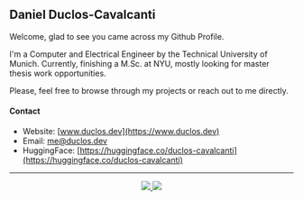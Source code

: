 ## Daniel Duclos-Cavalcanti

Welcome, glad to see you came across my Github Profile. 

I'm a Computer and Electrical Engineer by the Technical University of Munich. Currently, finishing 
 a M.Sc. at NYU, mostly looking for master thesis work opportunities.

Please, feel free to browse through my projects or reach out to me directly.

#### Contact
+ Website: [www.duclos.dev](https://www.duclos.dev)
+ Email: [me@duclos.dev](mailto:me@duclos.dev)
+ HuggingFace: [https://huggingface.co/duclos-cavalcanti](https://huggingface.co/duclos-cavalcanti)

--- 

<p align="center">
  <a href="https://ko-fi.com/duclos">
    <img src="https://img.shields.io/badge/donation-ko--fi-red.svg">
  </a>
  
  <a href="https://www.buymeacoffee.com/danielduclos">
    <img src="https://img.shields.io/badge/donation-buy--me--coffee-green.svg">
  </a>
</p>
